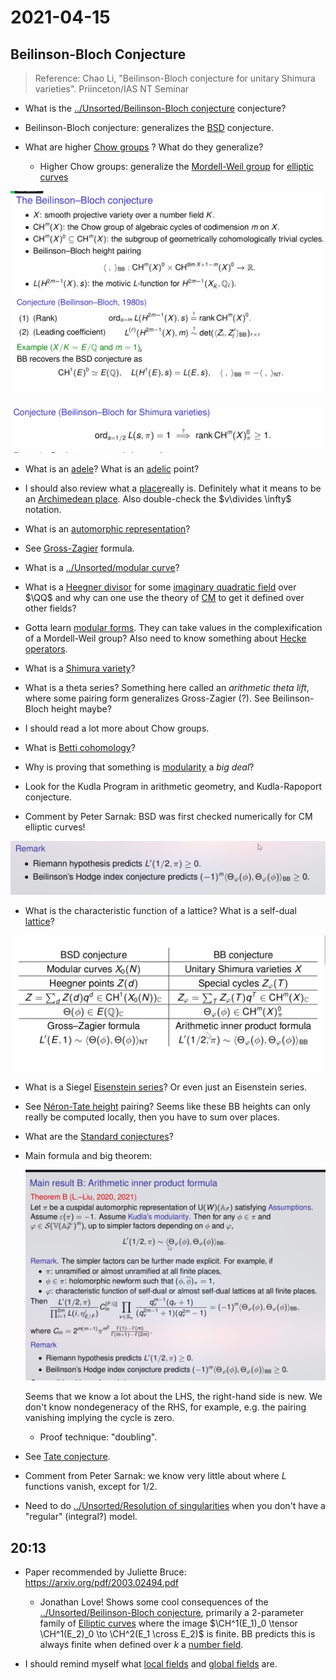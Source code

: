 # 2021-04-15

## Beilinson-Bloch Conjecture 

> Reference: Chao Li, "Beilinson-Bloch conjecture for unitary Shimura varieties". Priinceton/IAS NT Seminar

- What is the [../Unsorted/Beilinson-Bloch conjecture](../Unsorted/Beilinson-Bloch%20conjecture.md) conjecture?

- Beilinson-Bloch conjecture: generalizes the [BSD](../Unsorted/Birch%20and%20Swinnerton-Dyer%20conjecture.md) conjecture.
- What are higher [Chow groups](../Unsorted/Chow%20ring.md) ?
  What do they generalize?
  - Higher Chow groups: generalize the [Mordell-Weil group](Mordell-Weil%20group) for [elliptic curves](../Unsorted/elliptic%20curve.md)

![image_2021-04-15-16-38-49](figures/image_2021-04-15-16-38-49.png)

![image_2021-04-15-16-47-57](figures/image_2021-04-15-16-47-57.png)

- What is an [adele](../Unsorted/adele.md)? What is an [adelic](../Unsorted/adele.md) point?

- I should also review what a [place](../Unsorted/place.md)really is.
  Definitely what it means to be an [Archimedean place](Archimedean%20place).
  Also double-check the $v\divides \infty$ notation.

- What is an [automorphic representation](automorphic%20representation)?

- See [Gross-Zagier](Gross-Zagier) formula.

- What is a [../Unsorted/modular curve](../Unsorted/modular%20curve.md)? 
	
- What is a [Heegner divisor](../Unsorted/Heegner%20divisor.md) for some [imaginary quadratic field](imaginary%20quadratic%20field) over $\QQ$ and why can one use the theory of [CM](../Unsorted/complex%20multiplication.md) to get it defined over other fields?

- Gotta learn [modular forms](../Unsorted/modular%20form.md).
  They can take values in the complexification of a Mordell-Weil group?
  Also need to know something about [Hecke operators](Hecke%20operator).

- What is a [Shimura variety](Shimura%20variety)?

- What is a theta series?
  Something here called an *arithmetic theta lift*, where some pairing form generalizes Gross-Zagier (?).
  See Beilinson-Bloch height maybe?

- I should read a lot more about Chow groups.

- What is [Betti cohomology](Betti%20cohomology)?

- Why is proving that something is [modularity](../Unsorted/modular%20form.md) a *big deal*?

- Look for the Kudla Program in arithmetic geometry, and Kudla-Rapoport conjecture.

- Comment by Peter Sarnak: BSD was first checked numerically for CM elliptic curves! 

![image_2021-04-15-17-20-37](figures/image_2021-04-15-17-20-37.png)

- What is the characteristic function of a lattice?
  What is a self-dual [lattice](lattice)?

![Analogies between BSD and BB](figures/image_2021-04-15-17-21-23.png)

- What is a Siegel [Eisenstein series](Eisenstein%20series)?
  Or even just an Eisenstein series.

- See [Néron-Tate height](Néron-Tate%20height) pairing?
  Seems like these BB heights can only really be computed locally, then you have to sum over places.

- What are the [Standard conjectures](Standard%20conjectures)?
  
- Main formula and big theorem:

  ![image_2021-04-15-17-35-06](figures/image_2021-04-15-17-35-06.png)

  Seems that we know a lot about the LHS, the right-hand side is new.
  We don't know nondegeneracy of the RHS, for example, e.g. the pairing vanishing implying the cycle is zero.

  - Proof technique: "doubling".

- See [Tate conjecture](Tate%20conjecture).

- Comment from Peter Sarnak: we know very little about where $L$ functions vanish, except for $1/2$.

- Need to do [../Unsorted/Resolution of singularities](../Unsorted/Resolution%20of%20singularities.md) when you don't have a "regular" (integral?) model.

## 20:13

- Paper recommended by Juliette Bruce:
  <https://arxiv.org/pdf/2003.02494.pdf>

  - Jonathan Love! 
  Shows some cool consequences of the [../Unsorted/Beilinson-Bloch conjecture](../Unsorted/Beilinson-Bloch%20conjecture.md), primarily a 2-parameter family of [Elliptic curves](../Unsorted/elliptic%20curve.md)  where the image $\CH^1(E_1)_0 \tensor \CH^1(E_2)_0 \to \CH^2(E_1 \cross E_2)$ is finite.
  BB predicts this is always finite when defined over $k$ a [number field](number%20field).

- I should remind myself what [local fields](../Unsorted/local%20field.md) and [global fields](../Unsorted/Global%20field.md) are.
